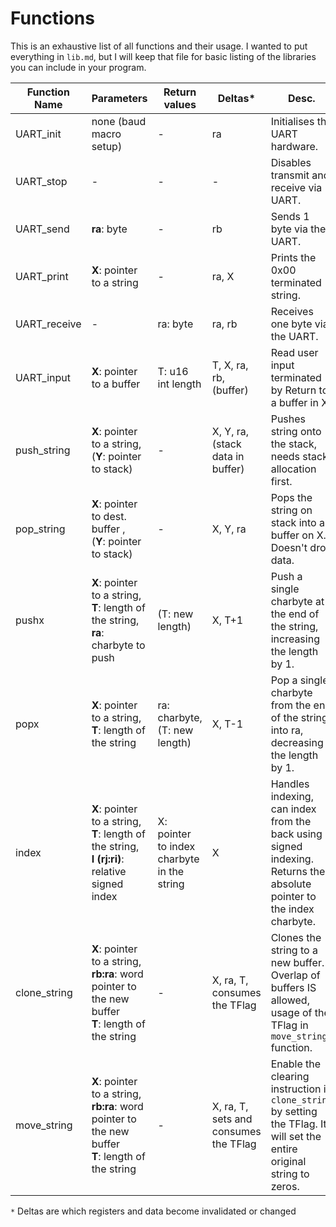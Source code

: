 # Functions
This is an exhaustive list of all functions and their usage. I wanted to put everything in `lib.md`, but I will keep that file for basic listing of the libraries you can include in your program.


| Function Name | Parameters                                                                                                  | Return values                              | Deltas*                                   | Desc.                                                                                                                    | Lib file |
| ------------- | ----------------------------------------------------------------------------------------------------------- | ------------------------------------------ | ----------------------------------------- | ------------------------------------------------------------------------------------------------------------------------ | -------- |
| UART_init     | none (baud macro setup)                                                                                     | -                                          | ra                                        | Initialises the UART hardware.                                                                                           | uart.inc |
| UART_stop     | -                                                                                                           | -                                          | -                                         | Disables transmit and receive via UART.                                                                                  | uart.inc |
| UART_send     | **ra**: byte                                                                                                | -                                          | rb                                        | Sends 1 byte via the UART.                                                                                               | uart.inc |
| UART_print    | **X**: pointer to a string                                                                                  | -                                          | ra, X                                     | Prints the 0x00 terminated string.                                                                                       | uart.inc |
| UART_receive  | -                                                                                                           | ra: byte                                   | ra, rb                                    | Receives one byte via the UART.                                                                                          | uart.inc |
| UART_input    | **X**: pointer to a buffer                                                                                  | T: u16 int length                          | T, X, ra, rb, (buffer)                    | Read user input terminated by Return to a buffer in X.                                                                   | text.inc |
| push_string   | **X**: pointer to a string, <br>(**Y**: pointer to stack)                                                   | -                                          | X, Y, ra, (stack data in buffer)          | Pushes string onto the stack, needs stack allocation first.                                                              | text.inc |
| pop_string    | **X**: pointer to dest. buffer ,<br>(**Y**: pointer to stack)                                               | -                                          | X, Y, ra                                  | Pops the string on stack into a buffer on X. Doesn't drop data.                                                          | text.inc |
| pushx         | **X**: pointer to a string,<br>**T**: length of the string,<br>**ra**: charbyte to push                     | (T: new length)                            | X, T+1                                    | Push a single charbyte at the end of the string, increasing the length by 1.                                             | text.inc |
| popx          | **X**: pointer to a string,<br>**T**: length of the string                                                  | ra: charbyte,<br>(T: new length)           | X, T-1                                    | Pop a single charbyte from the end of the string into ra, decreasing the length by 1.                                    | text.inc |
| index         | **X**: pointer to a string,<br>**T**: length of the string,<br>**I (rj:ri)**: relative signed index         | X: pointer to index charbyte in the string | X                                         | Handles indexing, can index from the back using signed indexing. Returns the absolute pointer to the index charbyte.     | text.inc |
| clone_string  | **X**: pointer to a string,<br>**rb:ra**: word pointer to the new buffer<br>**T**: length of the string<br> | -                                          | X, ra, T, consumes the TFlag              | Clones the string to a new buffer. <br>Overlap of buffers IS allowed, usage of the TFlag in `move_string` function.      | text.inc |
| move_string   | **X**: pointer to a string,<br>**rb:ra**: word pointer to the new buffer<br>**T**: length of the string     | -                                          | X, ra, T, <br>sets and consumes the TFlag | Enable the clearing instruction in `clone_string` by setting the TFlag. It will set the entire original string to zeros. | text.inc |
`*` Deltas are which registers and data become invalidated or changed